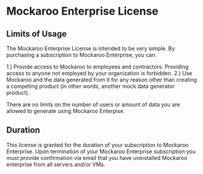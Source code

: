 # Mockaroo Enterprise License

## Limits of Usage 

The Mockaroo Enterprise License is intended to be very simple. By purchasing a subscription to Mockaroo Enterprise, you can:

1.) Provide access to Mockaroo to employees and contractors. Providing access to anyone not employed by your organization is forbidden.
2.) Use Mockaroo and the data generated from it for any reason other than creating a competing product (in other words, another mock data generator product).

There are no limits on the number of users or amount of data you are allowed to generate using Mockaroo Enterpise.

## Duration

This license is granted for the duration of your subscription to Mockaroo Enterprise.  Upon termination of your Mockaroo Enterprise subscription you must provide confirmation via email that you have uninstalled Mockaroo enterprise from all servers and/or VMs.
